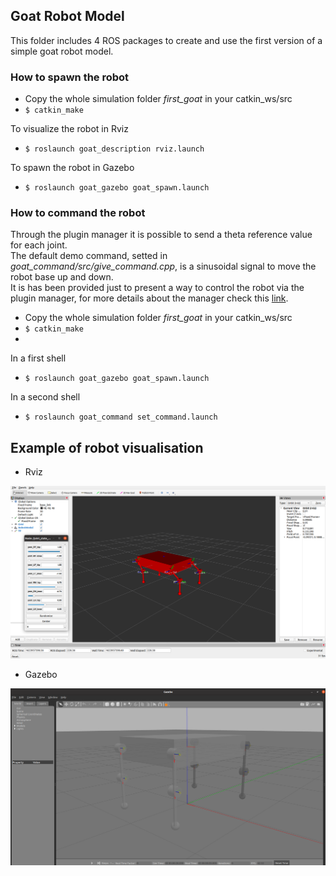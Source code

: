 ## Goat Robot Model

This folder includes 4 ROS packages to create and use the first version of a simple goat robot model.

### How to spawn the robot

- Copy the whole simulation folder *first_goat* in your catkin_ws/src 
- ``` $ catkin_make ```

To visualize the robot in Rviz
- ``` $ roslaunch goat_description rviz.launch ```

To spawn the robot in Gazebo
- ``` $ roslaunch goat_gazebo goat_spawn.launch ```

### How to command the robot

Through the plugin manager it is possible to send a theta reference value for each joint. \
The default demo command, setted in *goat_command/src/give_command.cpp*, is a sinusoidal signal to move the robot base up and down. \
It is has been provided just to present a way to control the robot via the plugin manager, for more details about the manager check this [link](https://github.com/NMMI/ROS-Gazebo-plugin-qbmove).

- Copy the whole simulation folder *first_goat* in your catkin_ws/src 
- ``` $ catkin_make ```
- 
In a first shell
- ``` $ roslaunch goat_gazebo goat_spawn.launch ```

In a second shell
- ``` $ roslaunch goat_command set_command.launch ```


## Example of robot visualisation

- Rviz

![Image of Rviz](GoatRvizExample.png)

- Gazebo

![Image of Gazebo](GoatGazeboExample.png)
